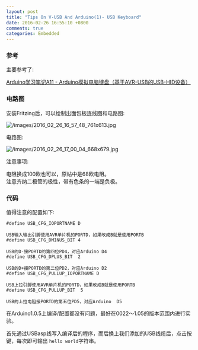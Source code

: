 ```yaml
---
layout: post
title: "Tips On V-USB And Arduino(1)- USB Keyboard"
date: 2016-02-26 16:55:10 +0800
comments: true
categories: Embedded
---
```

### 参考
主要参考了:    

[Arduino学习笔记A11 - Arduino模拟电脑键盘（基于AVR-USB的USB-HID设备）](http://www.geek-workshop.com/thread-1137-1-1.html)     

### 电路图
安装Fritzing后，可以绘制出面包板连线图和电路图:    

![/images/2016_02_26_16_57_48_761x613.jpg](/images/2016_02_26_16_57_48_761x613.jpg)    

电路图:    

![/images/2016_02_26_17_00_04_668x679.jpg](/images/2016_02_26_17_00_04_668x679.jpg)   

注意事项:    

电阻换成100欧也可以，原帖中是68欧电阻。    
注意齐纳二极管的极性，带有色条的一端是负极。    
### 代码 
值得注意的配置如下:    

```
#define USB_CFG_IOPORTNAME D
	
USB输入输出引脚使用AVR单片机的PORTD，如果改成B就是使用PORTB
#define USB_CFG_DMINUS_BIT 4
	
USB的D-接PORTD的第四位PD4，对应Arduino D4
#define USB_CFG_DPLUS_BIT  2
	
USB的D+接PORTD的第二位PD2，对应Arduino D2
#define USB_CFG_PULLUP_IOPORTNAME D
	
USB上拉引脚使用AVR单片机的PORTD，如果改成B就是使用PORTB
#define USB_CFG_PULLUP_BIT  5
	
USB的上拉电阻接PORTD的第五位PD5，对应Arduino  D5
```

在Arduino1.0.5上编译/配置都没有问题，最好在0022～1.05的版本范围内进行实验。    

首先通过USBasp线写入编译后的程序，而后换上我们添加的USB线缆后，点击按键，每次即可输出
`hello world`字符串。     
